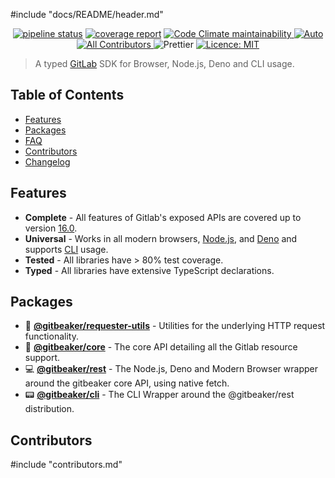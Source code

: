 #include "docs/README/header.md"

<p align="center">
   <a href="https://gitlab.com/jdalrymple/gitbeaker/-/commits/main"><img alt="pipeline status" src="https://gitlab.com/jdalrymple/gitbeaker/badges/main/pipeline.svg?ignore_skipped=true" /></a>
   <a href="https://gitlab.com/jdalrymple/gitbeaker/-/commits/main"><img alt="coverage report" src="https://gitlab.com/jdalrymple/gitbeaker/badges/main/coverage.svg" /></a>
  <a href="https://codeclimate.com/github/jdalrymple/gitbeaker">
    <img src="https://codeclimate.com/github/jdalrymple/gitbeaker/badges/gpa.svg" alt="Code Climate maintainability">
  </a>
  <a href="https://github.com/intuit/auto">
    <img src="https://img.shields.io/badge/release-auto.svg?colorA=888888&colorB=9B065A&label=auto" alt="Auto">
  </a>
  <a href="#contributors-">
    <img src="https://img.shields.io/badge/all_contributors-orange.svg?style=round" alt="All Contributors" />
  </a>
  <img src="https://img.shields.io/badge/code%20style-prettier-ff69b4.svg" alt="Prettier">
  <a href="LICENSE.md">
    <img src="https://img.shields.io/badge/License-MIT-yellow.svg" alt="Licence: MIT">
  </a>
</p>


>A typed [GitLab](https://gitlab.com/gitlab-org/gitlab/) SDK for Browser, Node.js, Deno and CLI usage.

## Table of Contents
- [Features](#features)
- [Packages](#packages)
- [FAQ](./docs/FAQ.md)
- [Contributors](#contributors)
- [Changelog](./CHANGELOG.md)

## Features
- **Complete** - All features of Gitlab's exposed APIs are covered up to version [16.0](https://docs.gitlab.com/15.11/ee/api/api_resources.html).
- **Universal** - Works in all modern browsers, [Node.js](https://nodejs.org/), and [Deno](https://deno.land/) and supports [CLI](https://www.npmjs.com/package/@gitbeaker/cli) usage.
- **Tested** - All libraries have > 80% test coverage.
- **Typed** - All libraries have extensive TypeScript declarations.

## Packages
- :wrench: [**@gitbeaker/requester-utils**](https://www.npmjs.com/package/@gitbeaker/requester-utils) - Utilities for the underlying HTTP request functionality.
- :scroll: [**@gitbeaker/core**](https://www.npmjs.com/package/@gitbeaker/core) - The core API detailing all the Gitlab resource support.
- :computer: [**@gitbeaker/rest**](https://www.npmjs.com/package/@gitbeaker/rest) - The Node.js, Deno and Modern Browser wrapper around the gitbeaker core API, using native fetch.
- :pager: [**@gitbeaker/cli**](https://www.npmjs.com/package/@gitbeaker/cli) - The CLI Wrapper around the @gitbeaker/rest distribution.

## Contributors

#include "contributors.md"
